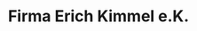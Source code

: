 ---
title: "Firma Erich Kimmel e.K."
url: /oer-erkenschwick/firma-erich-kimmel-e-k/
shop: Fahrrad
---